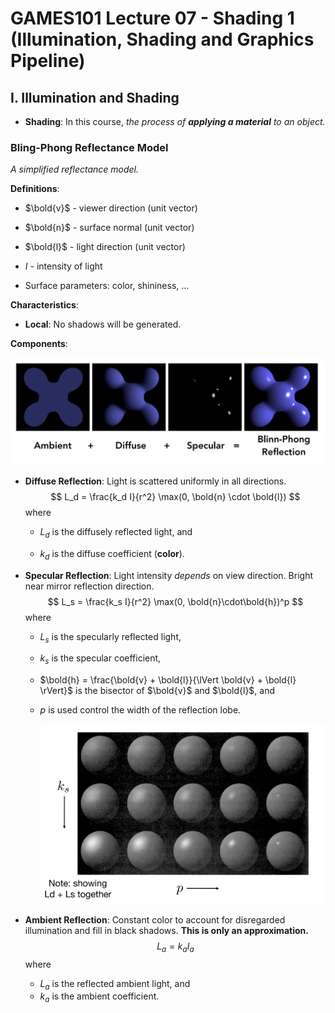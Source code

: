 # GAMES101 Lecture 07 - Shading 1 (Illumination, Shading and Graphics Pipeline)

## I. Illumination and Shading

- **Shading**: In this course, *the process of **applying a material** to an object.*



### Bling-Phong Reflectance Model

*A simplified reflectance model.*

**Definitions**:

- $\bold{v}$ - viewer direction (unit vector)

- $\bold{n}$ - surface normal (unit vector)

- $\bold{l}$ - light direction (unit vector)

- $I$ - intensity of light

- Surface parameters: color, shininess, ...

  

**Characteristics**:

- **Local**: No shadows will be generated.



**Components**:

![img-1](images/Lecture07-img-1.png)

- **Diffuse Reflection**: Light is scattered uniformly in all directions.
  $$
  L_d = \frac{k_d I}{r^2} \max(0, \bold{n} \cdot \bold{l})
  $$
  where

  - $L_d$ is the diffusely reflected light, and

  - $k_d$ is the diffuse coefficient (**color**).

- **Specular Reflection**: Light intensity *depends* on view direction. Bright near mirror reflection direction.
  $$
  L_s = \frac{k_s I}{r^2} \max(0, \bold{n}\cdot\bold{h})^p
  $$
  where

  - $L_s$ is the specularly reflected light, 

  - $k_s$ is the specular coefficient,

  - $\bold{h} = \frac{\bold{v} + \bold{l}}{\lVert \bold{v} + \bold{l} \rVert}$ is the bisector of $\bold{v}$ and $\bold{l}$, and

  - $p$ is used control the width of the reflection lobe.

    ![img-2](images/Lecture07-img-2.png)

- **Ambient Reflection**: Constant color to account for disregarded illumination and fill in black shadows. **This is only an approximation.**
  $$
  L_a = k_a I_a
  $$
  where

  - $L_a$ is the reflected ambient light, and
  - $k_a$ is the ambient coefficient.